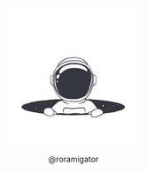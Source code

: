 <p align="center">
  <img src="https://github.com/roramigator/roramigator/blob/master/psychonaut.jpg" />
</p>
<p align="center">@roramigator</p>
